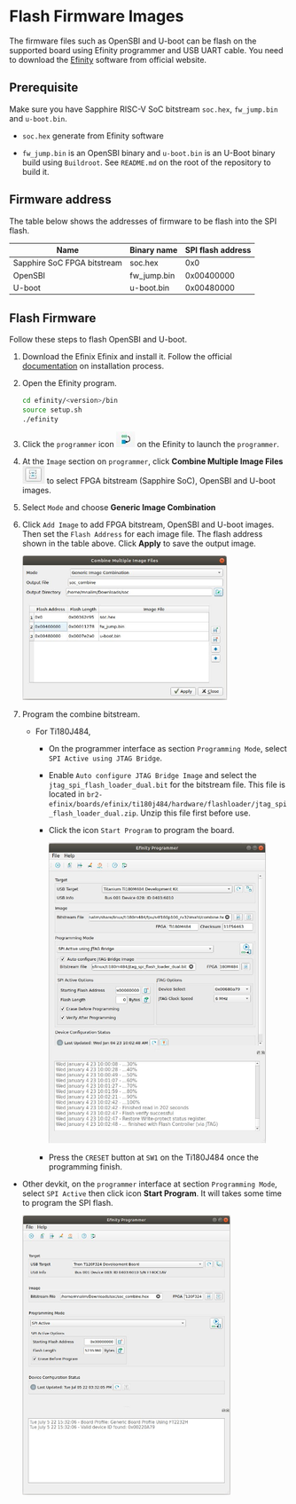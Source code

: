 # Flash Firmware Images

The firmware files such as OpenSBI and U-boot can be flash on the supported board using Efinity programmer and USB UART cable.  You need to download the [Efinity](https://www.efinixinc.com/support/efinity.php) software from official website. 

## Prerequisite

Make sure you  have Sapphire RISC-V SoC bitstream `soc.hex`, `fw_jump.bin` and `u-boot.bin`. 

- `soc.hex` generate from Efinity software

- `fw_jump.bin` is an OpenSBI binary and `u-boot.bin` is an U-Boot binary build using `Buildroot`. See `README.md` on the root of the repository to build it.

## Firmware address

The table below shows the addresses of firmware to be flash into the SPI flash.

| Name                        | Binary name | SPI flash address |
| --------------------------- | ----------- | ----------------- |
| Sapphire SoC FPGA bitstream | soc.hex     | 0x0               |
| OpenSBI                     | fw_jump.bin | 0x00400000        |
| U-boot                      | u-boot.bin  | 0x00480000        |

## Flash Firmware

Follow these steps to flash OpenSBI and U-boot.

1. Download the Efinix Efinix and install it. Follow the official [documentation](https://www.efinixinc.com/support/docsdl.php?s=ef&pn=UG-EFN-INSTALL) on installation process.

2. Open the Efinity program.
   
   ```bash
   cd efinity/<version>/bin
   source setup.sh 
   ./efinity
   ```

3. Click the `programmer` icon ![alt text](img/programmer_icon.jpg) on the Efinity to launch the `programmer`.

4. At the `Image` section on `programmer`, click **Combine Multiple Image Files** ![alt text](img/combine_icon.jpg) to select FPGA bitstream (Sapphire SoC), OpenSBI and U-boot images.

5. Select `Mode` and choose **Generic Image Combination**

6. Click `Add Image` to add FPGA bitstream, OpenSBI and U-boot images. Then set the `Flash Address` for each image file. The flash address shown in the table above. Click **Apply** to save the output image.
   
   <img src="img/combine_programmer.jpg" title="" alt="alt text" width="369">

7. Program the combine bitstream.
   
   - For Ti180J484,
     
     - On the programmer interface as section `Programming Mode`, select `SPI Active using JTAG Bridge`.
     
     - Enable `Auto configure JTAG Bridge Image` and select the `jtag_spi_flash_loader_dual.bit` for the bitstream file. This file is located in `br2-efinix/boards/efinix/ti180j484/hardware/flashloader/jtag_spi_flash_loader_dual.zip`. Unzip this file first before use.
     
     - Click the icon `Start Program` to program the board.
       
       <img src="img/programmer_ti180_ui.jpg" title="" alt="alt text" width="392">
     
     - Press the `CRESET` button at `SW1` on the Ti180J484 once the programming finish.
- Other devkit, on the `programmer` interface at section `Programming Mode`, select `SPI Active` then click icon **Start Program**. It will takes some time to program the SPI flash.
  
  <img src="img/progrmmer_ui.jpg" title="" alt="alt text" width="375">
